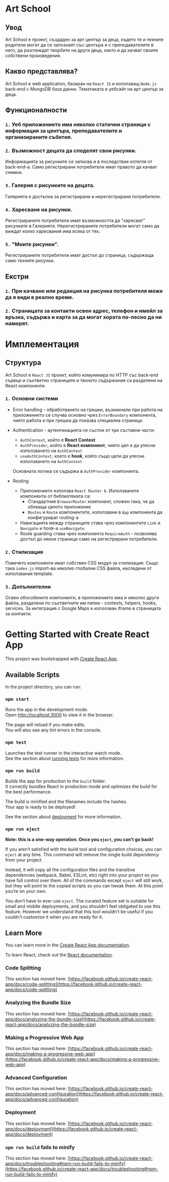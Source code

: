 # Art School

## Увод

Art School е проект, създаден за арт център за деца, където те и техните родители могат да се запознаят със центъра и с преподавателите в него, да разглеждат творбите на други деца, както и да качват своите собствени произведения.

## Какво представлява?

Art School е web application, базиран на `React JS` и използващ `Node.js` back-end с MongoDB база данни. Тематиката е уебсайт на арт център за деца.

## Функционалности

### `1.` Уеб приложението има няколко статични страници с информация за центъра, преподавателите и организираните събития.

### `2.` Възможност децата да споделят свои рисунки.
Информацията за рисунките се записва и в последствие изтегля от back-end-а. Само регистрирани потребители имат правото да качват снимки.

### `3.` Галерия с рисунките на децата.
Галерията е достъпна за регистрирани и нерегистрирани потребители.

### `4.` Харесване на рисунки.
Регистрираните потребители имат възможността да "харесват" рисунките в Галерията. Нерегистрираните потребители могат само да виждат колко харесвания има всяка от тях.

### `5.` "Моите рисунки".
Регистрираните потребители имат достъп до страница, съдържаща само техните рисунки.

## Екстри

### `1.` При качване или редакция на рисунка потребителя може да я види в реално време.

### `2.` Страницата за контакти освен адрес, телефон и имейл за връзка, съдържа и карта за да могат хората по-лесно да ни намерят.

#
# Имплементация

## Структура

Art School е `React JS` проект, който комуникира по HTTP със back-end сървър и съответно страниците и тяхното съдържание са разделени на React компоненти.

### `1.` Основни системи
 - Error handling - обработването на грешки, възникнали при работа на приложението се случва основно чрез `ErrorBoundary` компонента, чиято работа е при грешка да показва специална страница.
 - Authentication - аутентикацията се състои от три съставни части:
   - `AuthContext`, който е **React Context**
   - `AuthProvider`, който е **React компонент**, чиято цел е да улесни използването на `AuthContext`
   - `useAuthContext`, което е **hook**, който също цели да улесни използването на `AuthContext`

    Основната логика се съдържа в `AuthProvider` компонента.

  - Routing
    - Приложението използва `React Router 6`. Използваните компоненти от библиотеката са:
      - Стандартния `BrowserRouter` компонент, сложен така, че да обхваща цялото приложение
      - `Routes` и `Route` компонентите, използвани в `App` компонента да конфигурират routing-a
    - Навигацията между страниците става чрез компонентите `Link` и `Navigate` и hook-a `useNavigate`.
    - Route guarding става чрез компонента `RequireAuth` - позволява достъп до някои страници само на регистрирани потребители.

### `2.` Стилизация
Повечето компоненти имат собствен CSS модул за стилизация. Също така `index.js` import-ва няколко глобални CSS файла, наследени от използвания template.

### `3.` Допълнителни
Освен обособените компоненти, в приложението има и няколко други файла, разделени по съответните им папки - contexts, helpers, hooks, services. За интеграция с Google Maps е използван iframe в страницата за контакти.

#
# Getting Started with Create React App

This project was bootstrapped with [Create React App](https://github.com/facebook/create-react-app).

## Available Scripts

In the project directory, you can run:

### `npm start`

Runs the app in the development mode.\
Open [http://localhost:3000](http://localhost:3000) to view it in the browser.

The page will reload if you make edits.\
You will also see any lint errors in the console.

### `npm test`

Launches the test runner in the interactive watch mode.\
See the section about [running tests](https://facebook.github.io/create-react-app/docs/running-tests) for more information.

### `npm run build`

Builds the app for production to the `build` folder.\
It correctly bundles React in production mode and optimizes the build for the best performance.

The build is minified and the filenames include the hashes.\
Your app is ready to be deployed!

See the section about [deployment](https://facebook.github.io/create-react-app/docs/deployment) for more information.

### `npm run eject`

**Note: this is a one-way operation. Once you `eject`, you can’t go back!**

If you aren’t satisfied with the build tool and configuration choices, you can `eject` at any time. This command will remove the single build dependency from your project.

Instead, it will copy all the configuration files and the transitive dependencies (webpack, Babel, ESLint, etc) right into your project so you have full control over them. All of the commands except `eject` will still work, but they will point to the copied scripts so you can tweak them. At this point you’re on your own.

You don’t have to ever use `eject`. The curated feature set is suitable for small and middle deployments, and you shouldn’t feel obligated to use this feature. However we understand that this tool wouldn’t be useful if you couldn’t customize it when you are ready for it.

## Learn More

You can learn more in the [Create React App documentation](https://facebook.github.io/create-react-app/docs/getting-started).

To learn React, check out the [React documentation](https://reactjs.org/).

### Code Splitting

This section has moved here: [https://facebook.github.io/create-react-app/docs/code-splitting](https://facebook.github.io/create-react-app/docs/code-splitting)

### Analyzing the Bundle Size

This section has moved here: [https://facebook.github.io/create-react-app/docs/analyzing-the-bundle-size](https://facebook.github.io/create-react-app/docs/analyzing-the-bundle-size)

### Making a Progressive Web App

This section has moved here: [https://facebook.github.io/create-react-app/docs/making-a-progressive-web-app](https://facebook.github.io/create-react-app/docs/making-a-progressive-web-app)

### Advanced Configuration

This section has moved here: [https://facebook.github.io/create-react-app/docs/advanced-configuration](https://facebook.github.io/create-react-app/docs/advanced-configuration)

### Deployment

This section has moved here: [https://facebook.github.io/create-react-app/docs/deployment](https://facebook.github.io/create-react-app/docs/deployment)

### `npm run build` fails to minify

This section has moved here: [https://facebook.github.io/create-react-app/docs/troubleshooting#npm-run-build-fails-to-minify](https://facebook.github.io/create-react-app/docs/troubleshooting#npm-run-build-fails-to-minify)
